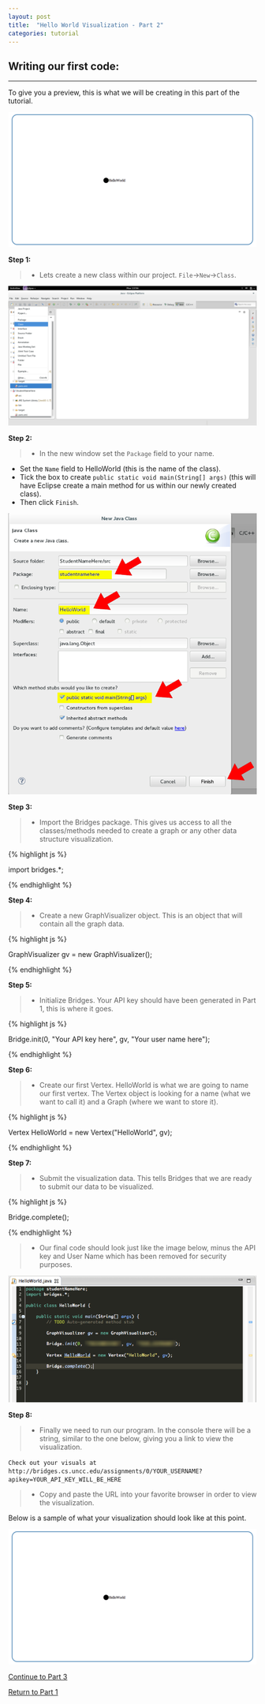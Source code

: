 ```yaml
---
layout: post
title:  "Hello World Visualization - Part 2"
categories: tutorial
---
```


## Writing our first code:
-----
To give you a preview, this is what we will be creating in this part of the tutorial.

![drawing](/img/Tutorial/screenshot_9.png)


**Step 1:**

> * Lets create a new class within our project. `File`->`New`->`Class`.

![drawing](/img/Tutorial/screenshot_6.png)

**Step 2:**

> * In the new window set the `Package` field to your name.
* Set the `Name` field to HelloWorld (this is the name of the class).
* Tick the box to create `public static void main(String[] args)` (this will have Eclipse create a main method for us within our newly created class).
* Then click `Finish`.

![drawing](/img/Tutorial/screenshot_7.png)

**Step 3:**

> * Import the Bridges package. This gives us access to all the classes/methods needed to create a graph or any other data structure visualization.

{% highlight js  %}

import bridges.*;

{% endhighlight %}

**Step 4:**

> * Create a new GraphVisualizer object. This is an object that will contain all the graph data.

{% highlight js  %}

GraphVisualizer gv = new GraphVisualizer();

{% endhighlight %}

**Step 5:**

> * Initialize Bridges. Your API key should have been generated in Part 1, this is where it goes.

{% highlight js  %}

Bridge.init(0, "Your API key here", gv, "Your user name here");

{% endhighlight %}

**Step 6:**

> * Create our first Vertex. HelloWorld is what we are going to name our first vertex. The Vertex object is looking for a name (what we want to call it) and a Graph (where we want to store it).

{% highlight js  %}

Vertex HelloWorld = new Vertex("HelloWorld", gv);

{% endhighlight %}

**Step 7:**

> * Submit the visualization data. This tells Bridges that we are ready to submit our data to be visualized.

{% highlight js  %}

Bridge.complete();

{% endhighlight %}

> * Our final code should look just like the image below, minus the API key and User Name which has been removed for security purposes.

![drawing](/img/Tutorial/sampleCode.png)

**Step 8:**

> * Finally we need to run our program.
In the console there will be a string, similar to the one below, giving you a link to view the visualization.

`Check out your visuals at http://bridges.cs.uncc.edu/assignments/0/YOUR_USERNAME?apikey=YOUR_API_KEY_WILL_BE_HERE`

> * Copy and paste the URL into your favorite browser in order to view the visualization.

Below is a sample of what your visualization should look like at this point.

![drawing](/img/Tutorial/screenshot_9.png)

[Continue to Part 3](http://BridgesUNCC.github.io/tutorial/HelloWorld-Tutorial_part3/)

[Return to Part 1](http://BridgesUNCC.github.io/main/HelloWorld-Tutorial_part1/)
